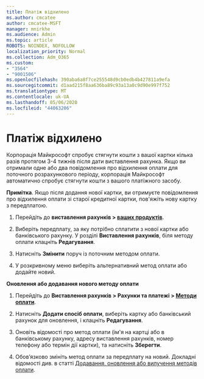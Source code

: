 ```yaml
---
title: Платіж відхилено
ms.author: cmcatee
author: cmcatee-MSFT
manager: mnirkhe
ms.audience: Admin
ms.topic: article
ROBOTS: NOINDEX, NOFOLLOW
localization_priority: Normal
ms.collection: Adm_O365
ms.custom:
- "3564"
- "9001506"
ms.openlocfilehash: 390aba6a8f7ce255548d9cb0edb4b427811a9efa
ms.sourcegitcommit: d1aad215f8aa636ba89c93a13a0c9d90e997f752
ms.translationtype: MT
ms.contentlocale: uk-UA
ms.lasthandoff: 05/06/2020
ms.locfileid: "44063206"
---
```

# <a name="payment-declined"></a>Платіж відхилено

Корпорація Майкрософт спробує стягнути кошти з вашої картки кілька разів протягом 3-4 тижнів після дати виставлення рахунка.  Якщо ви отримали одне або два повідомлення про відхилення оплати для поточного розрахункового періоду, корпорація Майкрософт автоматично спробує стягнути кошти з вашого платіжного засобу.  

**Примітка**. Якщо після додання нової картки, ви отримуєте повідомлення про відхилення оплати зі старої кредитної картки, пов'яжіть нову картку з передплатою.

1. Перейдіть до **виставлення рахунків > [ваших продуктів](https://go.microsoft.com/fwlink/p/?linkid=842054)**.

2. Виберіть передплату, за яку потрібно сплатити з нової картки або банківського рахунку. У розділі **Виставлення рахунків**, біля методу оплати клацніть **Редагування**.

3. Натисніть **Змінити** поруч із поточним методом оплати.

4. У розкривному меню виберіть альтернативний метод оплати або додайте новий.

**Оновлення або додавання нового методу оплати**

1. Перейдіть до **Виставлення рахунків > Рахунки та платежі > [Методи оплати](https://go.microsoft.com/fwlink/p/?linkid=2018806)**.

2. Натисніть **Додати спосіб оплати**, виберіть картку або банківський рахунок для оновлення, і клацніть **Редагування**.

3. Оновіть відомості про метод оплати (ім'я на картці або в банківському рахунку, адресу виставлення рахунків, номер телефону або термін дії картки), та натисніть **Зберегти**.

4. Обов’язково змініть метод оплати за передплату на новий. Докладні відомості див. в статті [Додавання, оновлення або вилучення методів оплати](https://go.microsoft.com/fwlink/?linkid=2118133).
